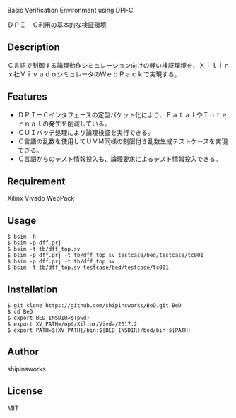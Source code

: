 Basic Verification Environment using DPI-C

ＤＰＩ－Ｃ利用の基本的な検証環境

## Description

Ｃ言語で制御する論理動作シミュレーション向けの軽い検証環境を、Ｘｉｌｉｎｘ社ＶｉｖａｄｏシミュレータのＷｅｂＰａｃｋで実現する。

## Features

* ＤＰＩーＣインタフェースの定型パケット化により、ＦａｔａｌやＩｎｔｅｒｎａｌの発生を削減している。
* ＣＵＩバッチ処理により論理検証を実行できる。
* Ｃ言語の乱数を使用してＵＶＭ同様の制限付き乱数生成テストケースを実現できる。
* Ｃ言語からのテスト情報投入も、論理要求によるテスト情報投入できる。

## Requirement

Xilinx Vivado WebPack

## Usage

    $ bsim -h
    $ bsim -p dff.prj
    $ bsim -t tb/dff_top.sv
    $ bsim -p dff.prj -t tb/dff_top.sv testcase/bed/testcase/tc001
    $ bsim -p dff.prj -t tb/dff_top.sv
    $ bsim -t tb/dff_top.sv testcase/bed/testcase/tc001

## Installation

    $ git clone https://github.com/shipinsworks/BeD.git BeD
    $ cd BeD
    $ export BED_INSDIR=$(pwd)
    $ export XV_PATH=/opt/Xilinx/Vivda/2017.2
    $ export PATH=${XV_PATH}/bin:${BED_INSDIR}/bed/bin:${PATH}

## Author

shipinsworks

## License

MIT
